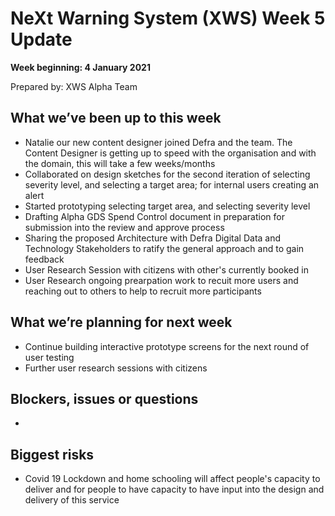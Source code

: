 # NeXt Warning System (XWS) Week 5 Update
**Week beginning: 4 January 2021** 

Prepared by: XWS Alpha Team

## What we’ve been up to this week

* Natalie our new content designer joined Defra and the team.  The Content Designer is getting up to speed with the organisation and with the domain, this will take a few weeks/months
* Collaborated on design sketches for the second iteration of selecting severity level, and selecting a target area; for internal users creating an alert
* Started prototyping selecting target area, and selecting severity level
* Drafting Alpha GDS Spend Control document in preparation for submission into the review and approve process
* Sharing the proposed Architecture  with Defra Digital Data and Technology Stakeholders to ratify the general approach and to gain feedback
* User Research Session with citizens with other's currently booked in
* User Research ongoing prearpation work to recuit more users and reaching out to others to help to recruit more participants

## What we’re planning for next week

* Continue building interactive prototype screens for the next round of user testing
* Further user research sessions with citizens

## Blockers, issues or questions

* 

## Biggest risks

* Covid 19 Lockdown and home schooling will affect people's capacity to deliver and for people to have capacity to have input into the design and delivery of this service
